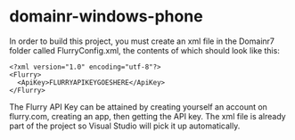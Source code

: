domainr-windows-phone
=====================

In order to build this project, you must create an xml file in the Domainr7 folder called FlurryConfig.xml, the contents of which should look like this:

```
<?xml version="1.0" encoding="utf-8"?>
<Flurry>
  <ApiKey>FLURRYAPIKEYGOESHERE</ApiKey>
</Flurry>
```

The Flurry API Key can be attained by creating yourself an account on flurry.com, creating an app, then getting the API key. The xml file is already part
of the project so Visual Studio will pick it up automatically.
